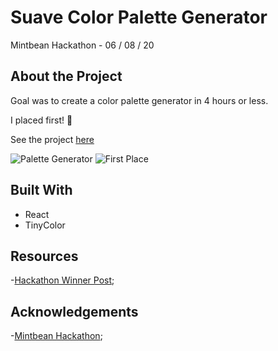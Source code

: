 # Suave Color Palette Generator

Mintbean Hackathon - 06 / 08 / 20

## About the Project

Goal was to create a color palette generator in 4 hours or less. 

I placed first! :tada:

See the project [here](https://5ede9d008fa4b20007a4a557--heuristic-williams-fba968.netlify.app/)

![Palette Generator](https://github.com/xynyx/colour-picker-mintbean-hackathon/blob/master/docs/screenshot.png)
![First Place](https://github.com/xynyx/colour-picker-mintbean-hackathon/blob/master/docs/me.jpeg)

## Built With
- React
- TinyColor

## Resources
-[Hackathon Winner Post](https://www.linkedin.com/posts/mintbean_careerhack-hackathons-careerhack-activity-6675885447970906112-Qe7W);

## Acknowledgements
-[Mintbean Hackathon](https://www.mintbean.io/);


